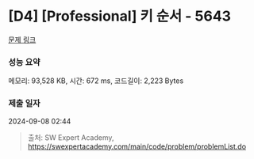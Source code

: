 # [D4] [Professional] 키 순서 - 5643 

[문제 링크](https://swexpertacademy.com/main/code/problem/problemDetail.do?contestProbId=AWXQsLWKd5cDFAUo) 

### 성능 요약

메모리: 93,528 KB, 시간: 672 ms, 코드길이: 2,223 Bytes

### 제출 일자

2024-09-08 02:44



> 출처: SW Expert Academy, https://swexpertacademy.com/main/code/problem/problemList.do